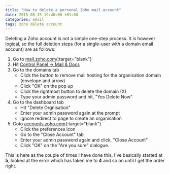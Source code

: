 ```yaml
---
title: "How to delete a personal Zoho mail account"
date: 2015-08-15 19:40:00 +01:00
categories: email
tags: zoho delete account
---
```

Deleting a Zoho account is not a simple one-step process. It *is* however
logical, so the full deletion steps (for a single-user with a domain email
account) are as follows:

1. Go to [mail.zoho.com][]{:target="blank"}
2. Hit [Control Panel -> Mail & Docs][control panel]
3. Go to the domains tab
   * Click the button to remove mail hosting for the organisation domain
     (envelope and arrow)
   * Click "OK" on the pop up
   * Click the rightmost button to delete the domain (X)
   * Type your admin password and hit, "Yes Delete Now"
4. Go to the dashboard tab
   * Hit "Delete Orgnisation"
   * Enter your admin password again at the prompt
   * Ignore redirect to page to create an organisation
5. Goto [accounts.zoho.com][]{:target="blank"}
   * Click the preferences icon
   * Go to the "Close Account" tab
   * Enter your admin password again and click, "Close Account"
   * Click "OK" on the "Are you sure" dialogue.

This is here as the couple of times I have done this, I've basically started at
**5**, looked at the error which has taken me to **4** and so on until I get the
order right.

[mail.zoho.com]: https://mail.zoho.com
[control panel]: https://mail.zoho.com/cpanel/index.do
[accounts.zoho.com]: https://accounts.zoho.com
